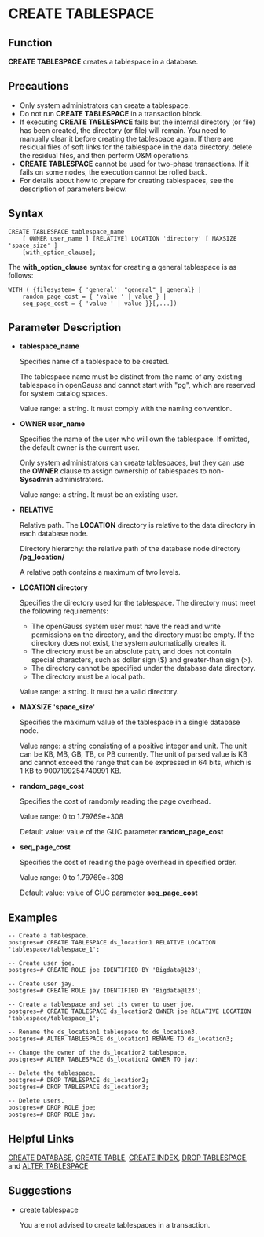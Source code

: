 # CREATE TABLESPACE<a name="EN-US_TOPIC_0242370584"></a>

## Function<a name="en-us_topic_0237122120_en-us_topic_0059777670_sbf00214c21e441f5adc2bc08ecaca4e7"></a>

**CREATE TABLESPACE**  creates a tablespace in a database.

## Precautions<a name="en-us_topic_0237122120_en-us_topic_0059777670_s54948265e9f34f1fac838f60ac0bd3a6"></a>

-   Only system administrators can create a tablespace.
-   Do not run  **CREATE TABLESPACE**  in a transaction block.
-   If executing  **CREATE TABLESPACE**  fails but the internal directory \(or file\) has been created, the directory \(or file\) will remain. You need to manually clear it before creating the tablespace again. If there are residual files of soft links for the tablespace in the data directory, delete the residual files, and then perform O&M operations.
-   **CREATE TABLESPACE**  cannot be used for two-phase transactions. If it fails on some nodes, the execution cannot be rolled back.
-   For details about how to prepare for creating tablespaces, see the description of parameters below.

## Syntax<a name="en-us_topic_0237122120_en-us_topic_0059777670_s9f8a8395cc464cd2a34dec7a82fedc7b"></a>

```
CREATE TABLESPACE tablespace_name
    [ OWNER user_name ] [RELATIVE] LOCATION 'directory' [ MAXSIZE 'space_size' ]
    [with_option_clause];
```

The  **with\_option\_clause**  syntax for creating a general tablespace is as follows:

```
WITH ( {filesystem= { 'general'| "general" | general} |
    random_page_cost = { 'value ' | value } |
    seq_page_cost = { 'value ' | value }}[,...])
```

## Parameter Description<a name="en-us_topic_0237122120_en-us_topic_0059777670_see2346106f4e402da499ad74c533dfa8"></a>

-   **tablespace\_name**

    Specifies name of a tablespace to be created.

    The tablespace name must be distinct from the name of any existing tablespace in openGauss and cannot start with "pg", which are reserved for system catalog spaces.

    Value range: a string. It must comply with the naming convention.

-   **OWNER user\_name**

    Specifies the name of the user who will own the tablespace. If omitted, the default owner is the current user. 

    Only system administrators can create tablespaces, but they can use the  **OWNER**  clause to assign ownership of tablespaces to non-**Sysadmin**  administrators.

    Value range: a string. It must be an existing user.

-   **RELATIVE**

    Relative path. The  **LOCATION**  directory is relative to the data directory in each database node.

    Directory hierarchy: the relative path of the database node directory  **/pg\_location/**

    A relative path contains a maximum of two levels.

-   **LOCATION directory**

    Specifies the directory used for the tablespace. The directory must meet the following requirements:

    -   The openGauss system user must have the read and write permissions on the directory, and the directory must be empty. If the directory does not exist, the system automatically creates it.
    -   The directory must be an absolute path, and does not contain special characters, such as dollar sign \($\) and greater-than sign \(\>\).
    -   The directory cannot be specified under the database data directory.
    -   The directory must be a local path.

    Value range: a string. It must be a valid directory.

-   **MAXSIZE 'space\_size'**

    Specifies the maximum value of the tablespace in a single database node.

    Value range: a string consisting of a positive integer and unit. The unit can be KB, MB, GB, TB, or PB currently. The unit of parsed value is KB and cannot exceed the range that can be expressed in 64 bits, which is 1 KB to 9007199254740991 KB.

-   **random\_page\_cost**

    Specifies the cost of randomly reading the page overhead.

    Value range: 0 to 1.79769e+308

    Default value: value of the GUC parameter  **random\_page\_cost**

-   **seq\_page\_cost**

    Specifies the cost of reading the page overhead in specified order.

    Value range: 0 to 1.79769e+308

    Default value: value of GUC parameter  **seq\_page\_cost**


## Examples<a name="en-us_topic_0237122120_en-us_topic_0059777670_s4e5e97caa377440d87fad0d49b56323e"></a>

```
-- Create a tablespace.
postgres=# CREATE TABLESPACE ds_location1 RELATIVE LOCATION 'tablespace/tablespace_1';

-- Create user joe.
postgres=# CREATE ROLE joe IDENTIFIED BY 'Bigdata@123';

-- Create user jay.
postgres=# CREATE ROLE jay IDENTIFIED BY 'Bigdata@123';

-- Create a tablespace and set its owner to user joe.
postgres=# CREATE TABLESPACE ds_location2 OWNER joe RELATIVE LOCATION 'tablespace/tablespace_1';

-- Rename the ds_location1 tablespace to ds_location3.
postgres=# ALTER TABLESPACE ds_location1 RENAME TO ds_location3;

-- Change the owner of the ds_location2 tablespace.
postgres=# ALTER TABLESPACE ds_location2 OWNER TO jay;

-- Delete the tablespace.
postgres=# DROP TABLESPACE ds_location2;
postgres=# DROP TABLESPACE ds_location3;

-- Delete users.
postgres=# DROP ROLE joe;
postgres=# DROP ROLE jay;
```

## Helpful Links<a name="en-us_topic_0237122120_en-us_topic_0059777670_s59e2126c54fc4725a3a50713b9163304"></a>

[CREATE DATABASE](create-database.md),  [CREATE TABLE](create-table.md),  [CREATE INDEX](create-index.md),  [DROP TABLESPACE](drop-tablespace.md), and  [ALTER TABLESPACE](alter-tablespace.md)

## Suggestions<a name="en-us_topic_0237122120_en-us_topic_0059777670_section60380346161036"></a>

-   create tablespace

    You are not advised to create tablespaces in a transaction.


